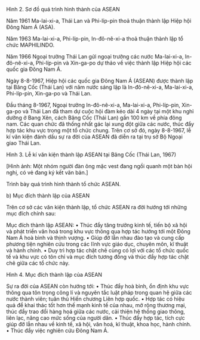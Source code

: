 Hình 2. Sơ đồ quá trình hình thành của ASEAN

Năm 1961
Ma-lai-xi-a, Thái Lan và Phi-líp-pin thoả thuận thành lập Hiệp hội Đông Nam Á (ASA).

Năm 1963
Ma-lai-xi-a, Phi-líp-pin, In-đô-nê-xi-a thoả thuận thành lập tổ chức MAPHILINDO.

Năm 1966
Ngoại trưởng Thái Lan gửi ngoại trưởng các nước Ma-lai-xi-a, In-đô-nê-xi-a, Phi-líp-pin và Xin-ga-po dự thảo về việc thành lập Hiệp hội các quốc gia Đông Nam Á.

Ngày 8-8-1967, Hiệp hội các quốc gia Đông Nam Á (ASEAN) được thành lập tại Băng Cốc (Thái Lan) với năm nước sáng lập là In-đô-nê-xi-a, Ma-lai-xi-a, Phi-líp-pin, Xin-ga-po và Thái Lan.

Đầu tháng 8-1967, Ngoại trưởng In-đô-nê-xi-a, Ma-lai-xi-a, Phi-líp-pin, Xin-ga-po và Thái Lan đã tham dự cuộc hội đàm kéo dài 4 ngày tại một khu nghỉ dưỡng ở Bang Xên, cách Băng Cốc (Thái Lan) gần 100 km về phía đông nam. Các quan chức đã thống nhất gác lại xung đột giữa các nước, thúc đẩy hợp tác khu vực trong một tổ chức chung. Trên cơ sở đó, ngày 8-8-1967, lễ kí văn kiện đánh dấu sự ra đời của ASEAN đã diễn ra tại trụ sở Bộ Ngoại giao Thái Lan.

Hình 3. Lễ kí văn kiện thành lập ASEAN tại Băng Cốc (Thái Lan, 1967)

[Hình ảnh: Một nhóm người đàn ông mặc vest đang ngồi quanh một bàn hội nghị, có vẻ đang ký kết văn bản.]

Trình bày quá trình hình thành tổ chức ASEAN.

b) Mục đích thành lập của ASEAN

Trên cơ sở các văn kiện thành lập, tổ chức ASEAN ra đời hướng tới những mục đích chính sau:

Mục đích thành lập ASEAN:
• Thúc đẩy tăng trưởng kinh tế, tiến bộ xã hội và phát triển văn hoá trong khu vực thông qua hợp tác hướng tới một Đông Nam Á hoà bình và thịnh vượng.
• Giúp đỡ lẫn nhau đào tạo và cung cấp phương tiện nghiên cứu trong các lĩnh vực giáo dục, chuyên môn, kĩ thuật và hành chính.
• Duy trì hợp tác chặt chẽ cùng có lợi với các tổ chức quốc tế và khu vực có tôn chỉ và mục đích tương đồng và thúc đẩy hợp tác chặt chẽ giữa các tổ chức này.

Hình 4. Mục đích thành lập của ASEAN

Sự ra đời của ASEAN còn hướng tới:
• Thúc đẩy hoà bình, ổn định khu vực thông qua tôn trọng công lí và nguyên tắc luật pháp trong quan hệ giữa các nước thành viên; tuân thủ Hiến chương Liên hợp quốc.
• Hợp tác có hiệu quả để khai thác tốt hơn thế mạnh kinh tế của nhau, mở rộng thương mại, thúc đẩy trao đổi hàng hoá giữa các nước, cải thiện hệ thống giao thông, liên lạc, nâng cao mức sống của người dân.
• Thúc đẩy hợp tác, tích cực giúp đỡ lẫn nhau về kinh tế, xã hội, văn hoá, kĩ thuật, khoa học, hành chính.
• Thúc đẩy việc nghiên cứu Đông Nam Á.